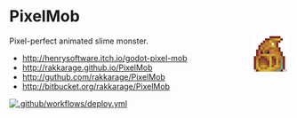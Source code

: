 # PixelMob

<img align="right" src="icon.png">

Pixel-perfect animated slime monster.

- <http://henrysoftware.itch.io/godot-pixel-mob>
- <http://rakkarage.github.io/PixelMob>
- <http://guthub.com/rakkarage/PixelMob>
- <http://bitbucket.org/rakkarage/PixelMob>

[![.github/workflows/deploy.yml](https://github.com/rakkarage/PixelMob/actions/workflows/deploy.yml/badge.svg)](https://github.com/rakkarage/PixelMob/actions/workflows/deploy.yml)
